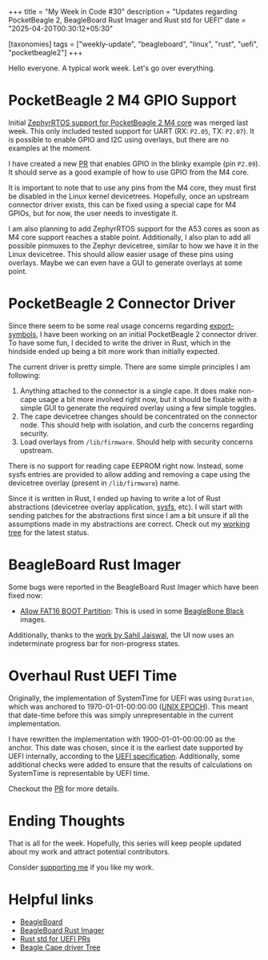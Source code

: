+++
title = "My Week in Code #30"
description = "Updates regarding PocketBeagle 2, BeagleBoard Rust Imager and Rust std for UEFI"
date = "2025-04-20T00:30:12+05:30"

[taxonomies]
tags = ["weekly-update", "beagleboard", "linux", "rust", "uefi", "pocketbeagle2"]
+++

Hello everyone. A typical work week. Let's go over everything.

# PocketBeagle 2 M4 GPIO Support

Initial [ZephyrRTOS support for PocketBeagle 2 M4 core](https://docs.zephyrproject.org/latest/boards/beagle/pocketbeagle_2/doc/index.html) was merged last week. This only included tested support for UART (RX: `P2.05`, TX: `P2.07`). It is possible to enable GPIO and I2C using overlays, but there are no examples at the moment.

I have created a new [PR](https://github.com/zephyrproject-rtos/zephyr/pull/88731) that enables GPIO in the blinky example (pin `P2.09`). It should serve as a good example of how to use GPIO from the M4 core.

It is important to note that to use any pins from the M4 core, they must first be disabled in the Linux kernel devicetrees. Hopefully, once an upstream connector driver exists, this can be fixed using a special cape for M4 GPIOs, but for now, the user needs to investigate it.

I am also planning to add ZephyrRTOS support for the A53 cores as soon as M4 core support reaches a stable point. Additionally, I also plan to add all possible pinmuxes to the Zephyr devicetree, similar to how we have it in the Linux devicetree. This should allow easier usage of these pins using overlays. Maybe we can even have a GUI to generate overlays at some point.

# PocketBeagle 2 Connector Driver

Since there seem to be some real usage concerns regarding [export-symbols](https://lore.kernel.org/devicetree-spec/20250415122453.68e4c50f@bootlin.com/T/#m591e737b48ebe96aafa39d87652e07eef99dff90), I have been working on an initial PocketBeagle 2 connector driver. To have some fun, I decided to write the driver in Rust, which in the hindside ended up being a bit more work than initially expected.

The current driver is pretty simple. There are some simple principles I am following:

1. Anything attached to the connector is a single cape. It does make non-cape usage a bit more involved right now, but it should be fixable with a simple GUI to generate the required overlay using a few simple toggles.
2. The cape devicetree changes should be concentrated on the connector node. This should help with isolation, and curb the concerns regarding security.
3. Load overlays from `/lib/firmware`. Should help with security concerns upstream.

There is no support for reading cape EEPROM right now. Instead, some sysfs entries are provided to allow adding and removing a cape using the devicetree overlay (present in `/lib/firmware`) name.

Since it is written in Rust, I ended up having to write a lot of Rust abstractions (devicetree overlay application, [sysfs](https://docs.kernel.org/filesystems/sysfs.html), etc). I will start with sending patches for the abstractions first since I am a bit unsure if all the assumptions made in my abstractions are correct. Check out my [working tree](https://github.com/Ayush1325/linux/tree/b4/beagle-cape) for the latest status.

# BeagleBoard Rust Imager

Some bugs were reported in the BeagleBoard Rust Imager which have been fixed now:

- [Allow FAT16 BOOT Partition](https://github.com/beagleboard/bb-imager-rs/pull/28): This is used in some [BeagleBone Black](https://www.beagleboard.org/boards/beaglebone-black) images.

Additionally, thanks to the [work by Sahil Jaiswal](https://github.com/beagleboard/bb-imager-rs/pull/25), the UI now uses an indeterminate progress bar for non-progress states.

# Overhaul Rust UEFI Time

Originally, the implementation of SystemTime for UEFI was using `Duration`, which was anchored to 1970-01-01-00:00:00 ([UNIX EPOCH](https://en.wikipedia.org/wiki/Unix_time)). This meant that date-time before this was simply unrepresentable in the current implementation.

I have rewritten the implementation with 1900-01-01-00:00:00 as the anchor. This date was chosen, since it is the earliest date supported by UEFI internally, according to the [UEFI specification](https://uefi.org/specs/UEFI/2.11/). Additionally, some additional checks were added to ensure that the results of calculations on SystemTime is representable by UEFI time.

Checkout the [PR](https://github.com/rust-lang/rust/pull/139806) for more details.

# Ending Thoughts

That is all for the week. Hopefully, this series will keep people updated about my work and attract potential contributors.

Consider [supporting me](@/pages/about.md) if you like my work.

# Helpful links

- [BeagleBoard](https://www.beagleboard.org/)
- [BeagleBoard Rust Imager](https://github.com/beagleboard/bb-imager-rs)
- [Rust std for UEFI PRs](https://github.com/rust-lang/rust/pulls/Ayush1325)
- [Beagle Cape driver Tree](https://github.com/Ayush1325/linux/tree/b4/beagle-cape)
